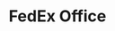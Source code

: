 ---
title: "FedEx Office"
url: /saint-petersburg/fedex-office-tyrone-boulevard-north/
shop: Kopieren
---